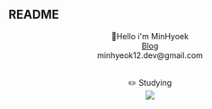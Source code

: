 <h2>README</h2>

<div align="center">
  🙌Hello i'm MinHyoek
  <br>
  <a  href = "https://lis7.tistory.com"> Blog </a>
  <br>
  minhyeok12.dev@gmail.com
  <br>

  <br>

  :pencil2: Studying<br>
<img src="https://img.shields.io/badge/Spring Boot-3178C6?style=flat&logo=OpenJDK&logoColor=white"/>
  <br>
  <br>
  <br>
  
</div>























<!---
GHLis20/GHLis20 is a ✨ special ✨ repository because its `README.md` (this file) appears on your GitHub profile.
You can click the Preview link to take a look at your changes.
--->
